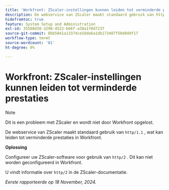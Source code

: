 ```yaml
---
title: 'Workfront: ZScaler-instellingen kunnen leiden tot verminderde prestaties'
description: De webservice van ZScaler maakt standaard gebruik van http/1.1, wat kan leiden tot verminderde prestaties in Workfront.
hidefromtoc: true
feature: System Setup and Administration
exl-id: 35588d30-3290-4522-b66f-a38a1f0d7237
source-git-commit: 8bb5041a13374ce5dde6a1db173487f50d049f17
workflow-type: tm+mt
source-wordcount: '81'
ht-degree: 0%

---
```


# Workfront: ZScaler-instellingen kunnen leiden tot verminderde prestaties

>[!NOTE]
>
>Dit is een probleem met ZScaler en wordt niet door Workfront opgelost.

De webservice van ZScaler maakt standaard gebruik van `http/1.1` , wat kan leiden tot verminderde prestaties in Workfront.

**Oplossing**

Configureer uw ZScaler-software voor gebruik van `http/2` . Dit kan niet worden geconfigureerd in Workfront.

U vindt informatie over `http/2` in de ZScaler-documentatie.

_Eerste rapporteerde op 18 November, 2024._
